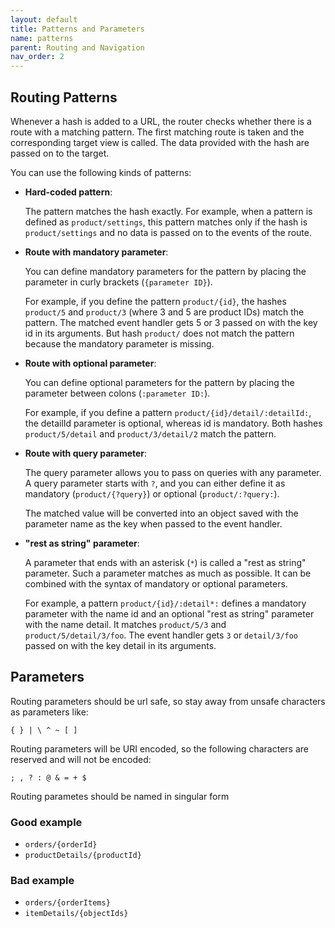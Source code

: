 ```yaml
---
layout: default
title: Patterns and Parameters
name: patterns
parent: Routing and Navigation
nav_order: 2
---
```


## Routing Patterns

Whenever a hash is added to a URL, the router checks whether there is a route with a matching pattern. The first matching route is taken and the corresponding target view is called. The data provided with the hash are passed on to the target.

You can use the following kinds of patterns:

* **Hard-coded pattern**:

   The pattern matches the hash exactly. For example, when a pattern is defined as `product/settings`, this pattern matches only if the hash is `product/settings` and no data is passed on to the events of the route.

* **Route with mandatory parameter**:

   You can define mandatory parameters for the pattern by placing the parameter in curly brackets (`{parameter ID}`).

   For example, if you define the pattern `product/{id}`, the hashes `product/5` and `product/3` (where 3 and 5 are product IDs) match the pattern. The matched event handler gets 5 or 3 passed on with the key id in its arguments. But hash `product/` does not match the pattern because the mandatory parameter is missing.

* **Route with optional parameter**:

   You can define optional parameters for the pattern by placing the parameter between colons (`:parameter ID:`).

   For example, if you define a pattern `product/{id}/detail/:detailId:`, the detailId parameter is optional, whereas id is mandatory. Both hashes `product/5/detail` and `product/3/detail/2` match the pattern.

* **Route with query parameter**:

   The query parameter allows you to pass on queries with any parameter. A query parameter starts with `?`, and you can either define it as mandatory (`product/{?query}`) or optional (`product/:?query:`).

   The matched value will be converted into an object saved with the parameter name as the key when passed to the event handler.

* **"rest as string" parameter**:

   A parameter that ends with an asterisk (`*`) is called a "rest as string" parameter. Such a parameter matches as much as possible. It can be combined with the syntax of mandatory or optional parameters.

   For example, a pattern `product/{id}/:detail*:` defines a mandatory parameter with the name id and an optional "rest as string" parameter with the name detail. It matches `product/5/3` and `product/5/detail/3/foo`. The event handler gets `3` or `detail/3/foo` passed on with the key detail in its arguments.

## Parameters

Routing parameters should be url safe, so stay away from unsafe characters as parameters like:

`{ } | \ ^ ~ [ ]`

Routing parameters will be URI encoded, so the following characters are reserved and will not be encoded:

`; , ? : @ & = + $`

Routing parametes should be named in singular form

<div class="goodExample" markdown=1>

### Good example

* `orders/{orderId}`
* `productDetails/{productId}`

</div>

<div class="badExample" markdown=1>

### Bad example

* `orders/{orderItems}`
* `itemDetails/{objectIds}`

</div>
